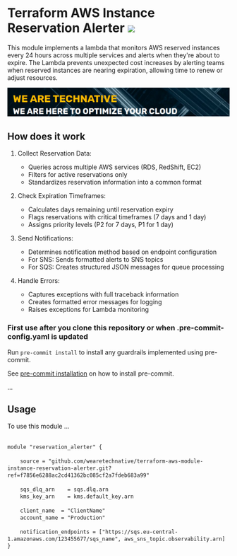 # Terraform AWS Instance Reservation Alerter ![](https://img.shields.io/github/workflow/status/wearetechnative/terraform-aws-module-instance-reservation-alerter/tflint.yaml?style=plastic)


<!-- SHIELDS -->

This module implements a lambda that monitors AWS reserved instances every 24 hours across multiple services and alerts when they're about to expire.
The Lambda prevents unexpected cost increases by alerting teams when reserved instances are nearing expiration, allowing time to renew or adjust resources.

[![technative_logo](we-are-technative.png)](https://www.technative.nl)

## How does it work

1. Collect Reservation Data:

   - Queries across multiple AWS services (RDS, RedShift, EC2)
   - Filters for active reservations only
   - Standardizes reservation information into a common format

2. Check Expiration Timeframes:

   - Calculates days remaining until reservation expiry
   - Flags reservations with critical timeframes (7 days and 1 day)
   - Assigns priority levels (P2 for 7 days, P1 for 1 day)

3. Send Notifications:

   - Determines notification method based on endpoint configuration
   - For SNS: Sends formatted alerts to SNS topics
   - For SQS: Creates structured JSON messages for queue processing

4. Handle Errors:

   - Captures exceptions with full traceback information
   - Creates formatted error messages for logging
   - Raises exceptions for Lambda monitoring

### First use after you clone this repository or when .pre-commit-config.yaml is updated

Run `pre-commit install` to install any guardrails implemented using pre-commit.

See [pre-commit installation](https://pre-commit.com/#install) on how to install pre-commit.

...

## Usage

To use this module ...

```hcl

module "reservation_alerter" {

    source = "github.com/wearetechnative/terraform-aws-module-instance-reservation-alerter.git?ref=f7856e6288ac2cd41362bc085cf2a7fdeb683a99"

    sqs_dlq_arn    = sqs.dlq.arn
    kms_key_arn    = kms.default_key.arn

    client_name  = "ClientName"
    account_name = "Production"

    notification_endpoints = ["https://sqs.eu-central-1.amazonaws.com/123455677/sqs_name", aws_sns_topic.observability.arn]
}

```

<!-- BEGIN_TF_DOCS -->
<!-- END_TF_DOCS -->
